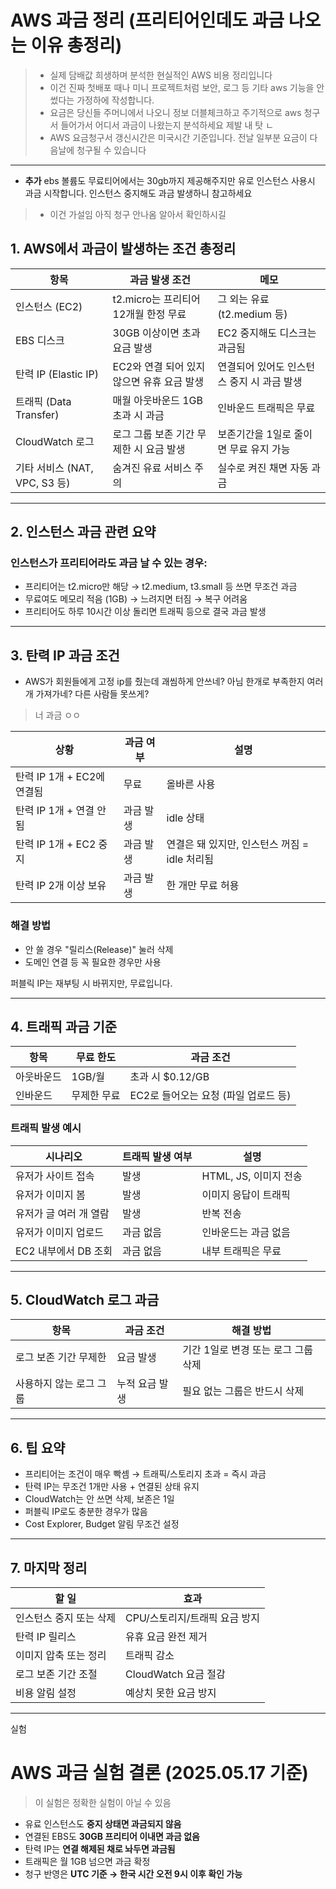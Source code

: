 # AWS 과금 정리 (프리티어인데도 과금 나오는 이유 총정리)

> - 실제 담배값 희생하며 분석한 현실적인 AWS 비용 정리입니다
> - 이건 진짜 첫배포 때나 미니 프로젝트처럼 보안, 로그 등 기타 aws 기능을 안썼다는 가정하에 작성합니다.
> - 요금은 당신들 주머니에서 나오니 정보 더블체크하고 주기적으로 aws 청구서 들어가서 어디서 과금이 나왔는지 분석하세요 제발 내 탓 ㄴ
> - AWS 요금청구서 갱신시간은 미국시간 기준입니다. 전날 일부분 요금이 다음날에 청구될 수 있습니다
---
- **추가** ebs 볼륨도 무료티어에서는 30gb까지 제공해주지만 유로 인스턴스 사용시 과금 시작합니다. 인스턴스 중지해도 과금 발생하니 참고하세요
>   - 이건 가설임 아직 청구 안나옴 알아서 확인하시길


## 1. AWS에서 과금이 발생하는 조건 총정리

| 항목 | 과금 발생 조건 | 메모 |
|------|----------------|------|
| 인스턴스 (EC2) | t2.micro는 프리티어 12개월 한정 무료 | 그 외는 유료 (t2.medium 등) |
| EBS 디스크 | 30GB 이상이면 초과 요금 발생 | EC2 중지해도 디스크는 과금됨 |
| 탄력 IP (Elastic IP) | EC2와 연결 되어 있지 않으면 유휴 요금 발생 | 연결되어 있어도 인스턴스 중지 시 과금 발생 |
| 트래픽 (Data Transfer) | 매월 아웃바운드 1GB 초과 시 과금 | 인바운드 트래픽은 무료 |
| CloudWatch 로그 | 로그 그룹 보존 기간 무제한 시 요금 발생 | 보존기간을 1일로 줄이면 무료 유지 가능 |
| 기타 서비스 (NAT, VPC, S3 등) | 숨겨진 유료 서비스 주의 | 실수로 켜진 채면 자동 과금 |

---

## 2. 인스턴스 과금 관련 요약

### 인스턴스가 프리티어라도 과금 날 수 있는 경우:
- 프리티어는 t2.micro만 해당
  → t2.medium, t3.small 등 쓰면 무조건 과금
- 무료여도 메모리 적음 (1GB) → 느려지면 터짐 → 복구 어려움
- 프리티어도 하루 10시간 이상 돌리면 트래픽 등으로 결국 과금 발생

---

## 3. 탄력 IP 과금 조건

 - AWS가 회원들에게 고정 ip를 줬는데 괘씸하게 안쓰네? 아님 한개로 부족한지 여러개 가져가네? 다른 사람들 못쓰게?
> 너 과금 ㅇㅇ

| 상황 | 과금 여부 | 설명 |
|------|-----------|------|
| 탄력 IP 1개 + EC2에 연결됨 | 무료 | 올바른 사용 |
| 탄력 IP 1개 + 연결 안 됨 | 과금 발생 | idle 상태 |
| 탄력 IP 1개 + EC2 중지 | 과금 발생 | 연결은 돼 있지만, 인스턴스 꺼짐 = idle 처리됨 |
| 탄력 IP 2개 이상 보유 | 과금 발생 | 한 개만 무료 허용 |

### 해결 방법
- 안 쓸 경우 "릴리스(Release)" 눌러 삭제
- 도메인 연결 등 꼭 필요한 경우만 사용

퍼블릭 IP는 재부팅 시 바뀌지만, 무료입니다.

---

## 4. 트래픽 과금 기준

| 항목 | 무료 한도 | 과금 조건 |
|------|-----------|-----------|
| 아웃바운드 | 1GB/월 | 초과 시 $0.12/GB |
| 인바운드 | 무제한 무료 | EC2로 들어오는 요청 (파일 업로드 등) |

### 트래픽 발생 예시

| 시나리오 | 트래픽 발생 여부 | 설명 |
|----------|------------------|------|
| 유저가 사이트 접속 | 발생 | HTML, JS, 이미지 전송 |
| 유저가 이미지 봄 | 발생 | 이미지 응답이 트래픽 |
| 유저가 글 여러 개 열람 | 발생 | 반복 전송 |
| 유저가 이미지 업로드 | 과금 없음 | 인바운드는 과금 없음 |
| EC2 내부에서 DB 조회 | 과금 없음 | 내부 트래픽은 무료 |

---

## 5. CloudWatch 로그 과금

| 항목 | 과금 조건 | 해결 방법 |
|------|------------|-----------|
| 로그 보존 기간 무제한 | 요금 발생 | 기간 1일로 변경 또는 로그 그룹 삭제 |
| 사용하지 않는 로그 그룹 | 누적 요금 발생 | 필요 없는 그룹은 반드시 삭제 |

---

## 6. 팁 요약

- 프리티어는 조건이 매우 빡셈 → 트래픽/스토리지 초과 = 즉시 과금
- 탄력 IP는 무조건 1개만 사용 + 연결된 상태 유지
- CloudWatch는 안 쓰면 삭제, 보존은 1일
- 퍼블릭 IP로도 충분한 경우가 많음
- Cost Explorer, Budget 알림 무조건 설정

---

## 7. 마지막 정리

| 할 일 | 효과 |
|--------|------|
| 인스턴스 중지 또는 삭제 | CPU/스토리지/트래픽 요금 방지 |
| 탄력 IP 릴리스 | 유휴 요금 완전 제거 |
| 이미지 압축 또는 정리 | 트래픽 감소 |
| 로그 보존 기간 조절 | CloudWatch 요금 절감 |
| 비용 알림 설정 | 예상치 못한 요금 방지 |


---
실험

# AWS 과금 실험 결론 (2025.05.17 기준)
> 이 실험은 정확한 실험이 아닐 수 있음

- 유료 인스턴스도 **중지 상태면 과금되지 않음**
- 연결된 EBS도 **30GB 프리티어 이내면 과금 없음**
- 탄력 IP는 **연결 해제된 채로 놔두면 과금됨**
- 트래픽은 월 1GB 넘으면 과금 확정
- 청구 반영은 **UTC 기준 → 한국 시간 오전 9시 이후 확인 가능**
